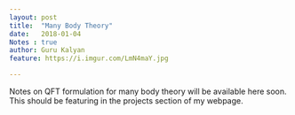 ```yaml
---
layout: post
title:  "Many Body Theory"
date:   2018-01-04
Notes : true
author: Guru Kalyan
feature: https://i.imgur.com/LmN4maY.jpg

---
```


Notes on QFT formulation for many body theory will be available here soon.
This should be featuring in the projects section of my webpage.
